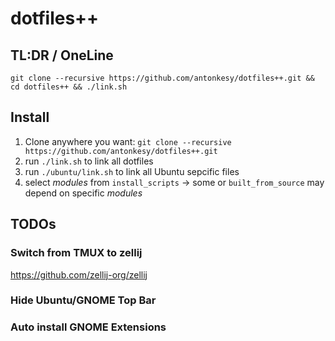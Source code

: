 # dotfiles++

## TL:DR / OneLine

`git clone --recursive https://github.com/antonkesy/dotfiles++.git && cd dotfiles++ && ./link.sh`

## Install

1. Clone anywhere you want:
   `git clone --recursive https://github.com/antonkesy/dotfiles++.git`
2. run `./link.sh` to link all dotfiles
3. run `./ubuntu/link.sh` to link all Ubuntu sepcific files
4. select _modules_ from `install_scripts` -> some or `built_from_source` may depend on specific _modules_

## TODOs

### Switch from TMUX to zellij

https://github.com/zellij-org/zellij

### Hide Ubuntu/GNOME Top Bar

### Auto install GNOME Extensions
